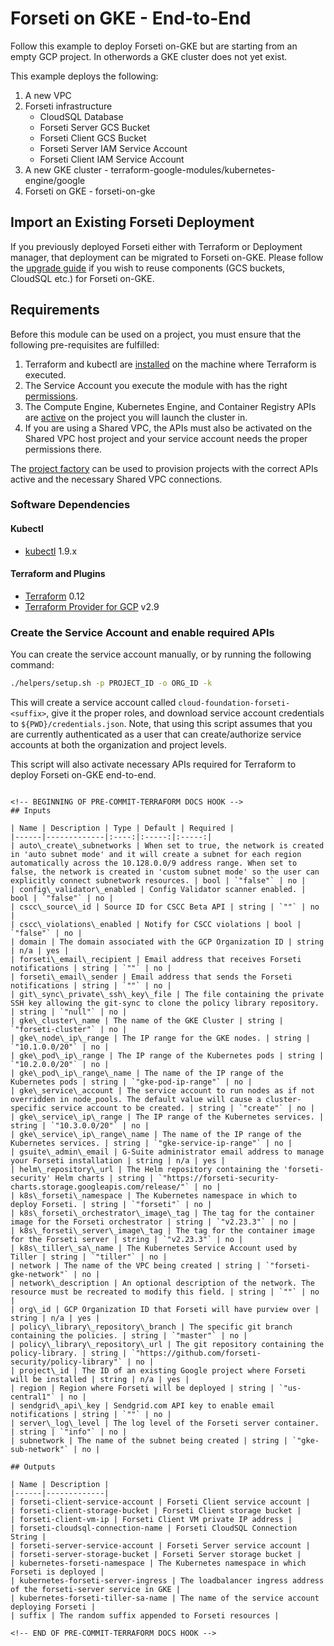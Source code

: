 # Forseti on GKE - End-to-End
Follow this example to deploy Forseti on-GKE but are starting from an empty GCP project.  In otherwords a GKE cluster does not yet exist.

This example deploys the following:
1. A new VPC
2. Forseti infrastructure
   * CloudSQL Database
   * Forseti Server GCS Bucket
   * Forseti Client GCS Bucket
   * Forseti Server IAM Service Account
   * Forseti Client IAM Service Account
3. A new GKE cluster - terraform-google-modules/kubernetes-engine/google
4. Forseti on GKE - forseti-on-gke

## Import an Existing Forseti Deployment
If you previously deployed Forseti either with Terraform or Deployment manager, that deployment can be migrated to Forseti on-GKE.  Please follow the [upgrade guide](../../docs/upgrading_to_v5.0.md) if you wish to reuse components (GCS buckets, CloudSQL etc.) for Forseti on-GKE.

## Requirements

Before this module can be used on a project, you must ensure that the following pre-requisites are fulfilled:

1. Terraform and kubectl are [installed](#software-dependencies) on the machine where Terraform is executed.
2. The Service Account you execute the module with has the right [permissions](#configure-a-service-account).
3. The Compute Engine, Kubernetes Engine, and Container Registry APIs are [active](#enable-apis) on the project you will launch the cluster in.
4. If you are using a Shared VPC, the APIs must also be activated on the Shared VPC host project and your service account needs the proper permissions there.

The [project factory](https://github.com/terraform-google-modules/terraform-google-project-factory) can be used to provision projects with the correct APIs active and the necessary Shared VPC connections.

### Software Dependencies
#### Kubectl
- [kubectl](https://github.com/kubernetes/kubernetes/releases) 1.9.x
#### Terraform and Plugins
- [Terraform](https://www.terraform.io/downloads.html) 0.12
- [Terraform Provider for GCP](https://www.terraform.io/docs/providers/google/index.html) v2.9

### Create the Service Account and enable required APIs
You can create the service account manually, or by running the following command:

```bash
./helpers/setup.sh -p PROJECT_ID -o ORG_ID -k
```

This will create a service account called `cloud-foundation-forseti-<suffix>`,
give it the proper roles, and download service account credentials to
`${PWD}/credentials.json`. Note, that using this script assumes that you are
currently authenticated as a user that can create/authorize service accounts at
both the organization and project levels.

This script will also activate necessary APIs required for Terraform to deploy Forseti on-GKE end-to-end.
```

<!-- BEGINNING OF PRE-COMMIT-TERRAFORM DOCS HOOK -->
## Inputs

| Name | Description | Type | Default | Required |
|------|-------------|:----:|:-----:|:-----:|
| auto\_create\_subnetworks | When set to true, the network is created in 'auto subnet mode' and it will create a subnet for each region automatically across the 10.128.0.0/9 address range. When set to false, the network is created in 'custom subnet mode' so the user can explicitly connect subnetwork resources. | bool | `"false"` | no |
| config\_validator\_enabled | Config Validator scanner enabled. | bool | `"false"` | no |
| cscc\_source\_id | Source ID for CSCC Beta API | string | `""` | no |
| cscc\_violations\_enabled | Notify for CSCC violations | bool | `"false"` | no |
| domain | The domain associated with the GCP Organization ID | string | n/a | yes |
| forseti\_email\_recipient | Email address that receives Forseti notifications | string | `""` | no |
| forseti\_email\_sender | Email address that sends the Forseti notifications | string | `""` | no |
| git\_sync\_private\_ssh\_key\_file | The file containing the private SSH key allowing the git-sync to clone the policy library repository. | string | `"null"` | no |
| gke\_cluster\_name | The name of the GKE Cluster | string | `"forseti-cluster"` | no |
| gke\_node\_ip\_range | The IP range for the GKE nodes. | string | `"10.1.0.0/20"` | no |
| gke\_pod\_ip\_range | The IP range of the Kubernetes pods | string | `"10.2.0.0/20"` | no |
| gke\_pod\_ip\_range\_name | The name of the IP range of the Kubernetes pods | string | `"gke-pod-ip-range"` | no |
| gke\_service\_account | The service account to run nodes as if not overridden in node_pools. The default value will cause a cluster-specific service account to be created. | string | `"create"` | no |
| gke\_service\_ip\_range | The IP range of the Kubernetes services. | string | `"10.3.0.0/20"` | no |
| gke\_service\_ip\_range\_name | The name of the IP range of the Kubernetes services. | string | `"gke-service-ip-range"` | no |
| gsuite\_admin\_email | G-Suite administrator email address to manage your Forseti installation | string | n/a | yes |
| helm\_repository\_url | The Helm repository containing the 'forseti-security' Helm charts | string | `"https://forseti-security-charts.storage.googleapis.com/release/"` | no |
| k8s\_forseti\_namespace | The Kubernetes namespace in which to deploy Forseti. | string | `"forseti"` | no |
| k8s\_forseti\_orchestrator\_image\_tag | The tag for the container image for the Forseti orchestrator | string | `"v2.23.3"` | no |
| k8s\_forseti\_server\_image\_tag | The tag for the container image for the Forseti server | string | `"v2.23.3"` | no |
| k8s\_tiller\_sa\_name | The Kubernetes Service Account used by Tiller | string | `"tiller"` | no |
| network | The name of the VPC being created | string | `"forseti-gke-network"` | no |
| network\_description | An optional description of the network. The resource must be recreated to modify this field. | string | `""` | no |
| org\_id | GCP Organization ID that Forseti will have purview over | string | n/a | yes |
| policy\_library\_repository\_branch | The specific git branch containing the policies. | string | `"master"` | no |
| policy\_library\_repository\_url | The git repository containing the policy-library. | string | `"https://github.com/forseti-security/policy-library"` | no |
| project\_id | The ID of an existing Google project where Forseti will be installed | string | n/a | yes |
| region | Region where Forseti will be deployed | string | `"us-central1"` | no |
| sendgrid\_api\_key | Sendgrid.com API key to enable email notifications | string | `""` | no |
| server\_log\_level | The log level of the Forseti server container. | string | `"info"` | no |
| subnetwork | The name of the subnet being created | string | `"gke-sub-network"` | no |

## Outputs

| Name | Description |
|------|-------------|
| forseti-client-service-account | Forseti Client service account |
| forseti-client-storage-bucket | Forseti Client storage bucket |
| forseti-client-vm-ip | Forseti Client VM private IP address |
| forseti-cloudsql-connection-name | Forseti CloudSQL Connection String |
| forseti-server-service-account | Forseti Server service account |
| forseti-server-storage-bucket | Forseti Server storage bucket |
| kubernetes-forseti-namespace | The Kubernetes namespace in which Forseti is deployed |
| kubernetes-forseti-server-ingress | The loadbalancer ingress address of the forseti-server service in GKE |
| kubernetes-forseti-tiller-sa-name | The name of the service account deploying Forseti |
| suffix | The random suffix appended to Forseti resources |

<!-- END OF PRE-COMMIT-TERRAFORM DOCS HOOK -->
